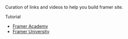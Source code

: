 Curation of links and videos to help you build framer site.

Tutorial
- [Framer Academy](https://www.framer.com/academy/)
- [Framer University](https://framer.university/)
